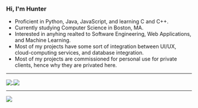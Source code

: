 ### Hi, I'm Hunter

- Proficient in Python, Java, JavaScript, and learning C and C++.
- Currently studying Computer Science in Boston, MA.
- Interested in anyhing realted to Software Engineering, Web Applications, and Machine Learning.
- Most of my projects have some sort of integration between UI/UX, cloud-computing services, and database integration.
- Most of my projects are commissioned for personal use for private clients, hence why they are privated here. 

---

<a href="https://github.com/hunter-neu">
  <img align="center" src="https://github-readme-stats.vercel.app/api?username=hunter-neu&show_icons=true&hide_border=true&count_private=true&theme=tokyonight" />
</a>
<a href="https://github.com/hunter-neu">
  <img align="center" src="https://github-readme-stats.vercel.app/api/top-langs/?username=hunter-neu&hide_border=true&layout=compact&theme=tokyonight" />
</a>

---

<a href="https://wakatime.com/@nanofaux">
  <img align="center" src="https://github-readme-stats.vercel.app/api/wakatime?username=nanofaux&layout=compact&hide_border=true&theme=tokyonight" />
</a>
